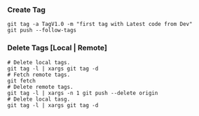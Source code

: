 ### Create Tag
    git tag -a TagV1.0 -m "first tag with Latest code from Dev"
    git push --follow-tags

        
### Delete Tags [Local | Remote]    
    # Delete local tags.
    git tag -l | xargs git tag -d
    # Fetch remote tags.
    git fetch
    # Delete remote tags.
    git tag -l | xargs -n 1 git push --delete origin
    # Delete local tasg.
    git tag -l | xargs git tag -d
    
    